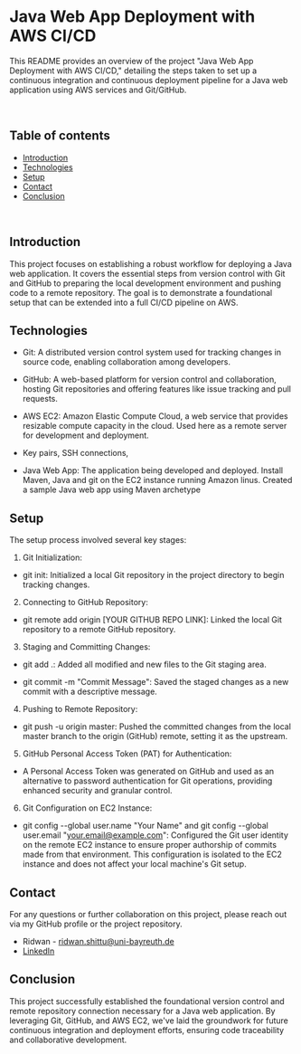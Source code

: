 # Java Web App Deployment with AWS CI/CD
This README provides an overview of the project "Java Web App Deployment with AWS CI/CD," detailing the steps taken to set up a continuous integration and continuous deployment pipeline for a Java web application using AWS services and Git/GitHub.

<br>

## Table of contents
- [Introduction](#introduction) 
- [Technologies](#technologies) 
- [Setup](#setup) 
- [Contact](#contact) 
- [Conclusion](#conclusion) 

<br>

## Introduction
This project focuses on establishing a robust workflow for deploying a Java web application. It covers the essential steps from version control with Git and GitHub to preparing the local development environment and pushing code to a remote repository. The goal is to demonstrate a foundational setup that can be extended into a full CI/CD pipeline on AWS.

## Technologies

- Git: A distributed version control system used for tracking changes in source code, enabling collaboration among developers.

- GitHub: A web-based platform for version control and collaboration, hosting Git repositories and offering features like issue tracking and pull requests.

- AWS EC2: Amazon Elastic Compute Cloud, a web service that provides resizable compute capacity in the cloud. Used here as a remote server for development and deployment.
- Key pairs, SSH connections,
- Java Web App: The application being developed and deployed. Install Maven, Java and git on the EC2 instance running Amazon linus. Created a sample Java web app using Maven archetype

## Setup
The setup process involved several key stages:

1. Git Initialization:

- git init: Initialized a local Git repository in the project directory to begin tracking changes.

2. Connecting to GitHub Repository:

- git remote add origin [YOUR GITHUB REPO LINK]: Linked the local Git repository to a remote GitHub repository.

3. Staging and Committing Changes:

- git add .: Added all modified and new files to the Git staging area.

- git commit -m "Commit Message": Saved the staged changes as a new commit with a descriptive message.

4. Pushing to Remote Repository:

- git push -u origin master: Pushed the committed changes from the local master branch to the origin (GitHub) remote, setting it as the upstream.

5. GitHub Personal Access Token (PAT) for Authentication:

- A Personal Access Token was generated on GitHub and used as an alternative to password authentication for Git operations, providing enhanced security and granular control.

6. Git Configuration on EC2 Instance:

- git config --global user.name "Your Name" and git config --global user.email "your.email@example.com": Configured the Git user identity on the remote EC2 instance to ensure proper authorship of commits made from that environment. This configuration is isolated to the EC2 instance and does not affect your local machine's Git setup.

## Contact
For any questions or further collaboration on this project, please reach out via my GitHub profile or the project repository.<br>
- Ridwan - [ridwan.shittu@uni-bayreuth.de](mailto:ridwan.shittu@uni-bayreuth.de)
- [LinkedIn](https://www.linkedin.com/in/ridwan-shittu-aa350393/)

## Conclusion
This project successfully established the foundational version control and remote repository connection necessary for a Java web application. By leveraging Git, GitHub, and AWS EC2, we've laid the groundwork for future continuous integration and deployment efforts, ensuring code traceability and collaborative development.